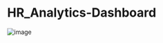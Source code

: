 # HR_Analytics-Dashboard
![image](https://user-images.githubusercontent.com/60007820/227189734-a7a9a1e6-63e0-4765-822b-de54bf882688.png)

